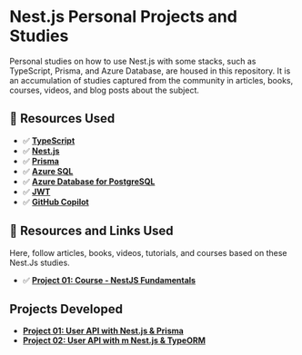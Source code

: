 # Nest.js Personal Projects and Studies

Personal studies on how to use Nest.js with some stacks, such as TypeScript, Prisma, and Azure Database, are housed in this repository. It is an accumulation of studies captured from the community in articles, books, courses, videos, and blog posts about the subject.

## 🚀 Resources Used

- ✅ **[TypeScript](https://www.typescriptlang.org/download)**
- ✅ **[Nest.js](https://nestjs.com/)**
- ✅ **[Prisma](https://www.prisma.io/)**
- ✅ **[Azure SQL](https://azure.microsoft.com/en-us/products/azure-sql/)**
- ✅ **[Azure Database for PostgreSQL](https://azure.microsoft.com/en-us/products/postgresql/)**
- ✅ **[JWT](https://jwt.io/)**
- ✅ **[GitHub Copilot](https://github.com/features/copilot)**

## 📕 Resources and Links Used

Here, follow articles, books, videos, tutorials, and courses based on these Nest.Js studies.

- ✅ **[Project 01: Course - NestJS Fundamentals](https://www.hcode.com.br/cursos/nestjs-fundamentos)**


## Projects Developed

- **[Project 01: User API with Nest.js & Prisma](./project-01/README.md)**
- **[Project 02: User API with m Nest.js & TypeORM](./project-02/README.md)**